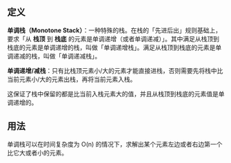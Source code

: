 ## 定义

**单调栈（Monotone Stack）**：一种特殊的栈。在栈的「先进后出」规则基础上，要求「从 **栈顶** 到 **栈底** 的元素是单调递增（或者单调递减）」。其中满足从栈顶到栈底的元素是单调递增的栈，叫做「单调递增栈」。满足从栈顶到栈底的元素是单调递减的栈，叫做「单调递减栈」。

**单调递增/减栈**：只有比栈顶元素小/大的元素才能直接进栈，否则需要先将栈中比当前元素小/大的元素出栈，再将当前元素入栈。

这保证了栈中保留的都是比当前入栈元素大的值，并且从栈顶到栈底的元素值是单调递增的。

## 用法

单调栈可以在时间复杂度为 O(n) 的情况下，求解出某个元素左边或者右边第一个比它大或者小的元素。
